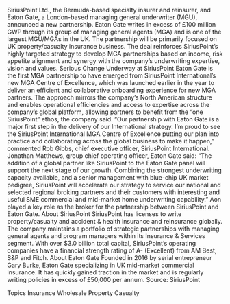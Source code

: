 SiriusPoint Ltd., the Bermuda-based specialty insurer and reinsurer, and Eaton Gate, a London-based managing general underwriter (MGU), announced a new partnership.
Eaton Gate writes in excess of £100 million GWP through its group of managing general agents (MGA) and is one of the largest MGU/MGAs in the UK.
The partnership will be primarily focused on UK property/casualty insurance business. The deal reinforces SiriusPoint’s highly targeted strategy to develop MGA partnerships based on income, risk appetite alignment and synergy with the company’s underwriting expertise, vision and values.
Serious Change Underway at SiriusPoint
Eaton Gate is the first MGA partnership to have emerged from SiriusPoint International’s new MGA Centre of Excellence, which was launched earlier in the year to deliver an efficient and collaborative onboarding experience for new MGA partners. The approach mirrors the company’s North American structure and enables operational efficiencies and access to expertise across the company’s global platform, allowing partners to benefit from the “one SiriusPoint” ethos, the company said.
“Our partnership with Eaton Gate is a major first step in the delivery of our International strategy. I’m proud to see the SiriusPoint International MGA Centre of Excellence putting our plan into practice and collaborating across the global business to make it happen,” commented Rob Gibbs, chief executive officer, SiriusPoint International.
Jonathan Matthews, group chief operating officer, Eaton Gate said: “The addition of a global partner like SiriusPoint to the Eaton Gate panel will support the next stage of our growth. Combining the strongest underwriting capacity available, and a senior management with blue-chip UK market pedigree, SiriusPoint will accelerate our strategy to service our national and selected regional broking partners and their customers with interesting and useful SME commercial and mid-market home underwriting capability.”
Aon played a key role as the broker for the partnership between SiriusPoint and Eaton Gate.
About SiriusPoint
SiriusPoint has licenses to write property/casualty and accident & health insurance and reinsurance globally. The company maintains a portfolio of strategic partnerships with managing general agents and program managers within its Insurance & Services segment. With over $3.0 billion total capital, SiriusPoint’s operating companies have a financial strength rating of A- (Excellent) from AM Best, S&P and Fitch.
About Eaton Gate
Founded in 2016 by serial entrepreneur Gary Burke, Eaton Gate specializing in UK mid-market commercial insurance. It has quickly gained traction in the market and is regularly writing policies in excess of £50,000 per annum.
Source: SiriusPoint

Topics
Insurance Wholesale
Property Casualty
